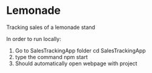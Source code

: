 # Lemonade
Tracking sales of a lemonade stand

In order to run locally:

1. Go to SalesTrackingApp folder 
    cd SalesTrackingApp
2. type the command 
    npm start
3. Should automatically open webpage with project
